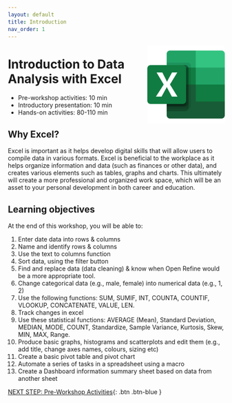 ```yaml
---
layout: default
title: Introduction 
nav_order: 1
---
```

<img src="excel-01.png" style="float:right;width:180px;height:180px;"> 

# Introduction to Data Analysis with Excel

- Pre-workshop activities: 10 min 
- Introductory presentation: 10 min
- Hands-on activities: 80-110 min

## Why Excel? 
Excel is important as it helps develop digital skills that will allow users to compile data in various formats. Excel is beneficial to the workplace as it helps organize information and data (such as finances or other data), and creates various elements such as tables, graphs and charts. This ultimately will create a more professional and organized work space, which will be an asset to your personal development in both career and education. 

## Learning objectives

At the end of this workshop, you will be able to:
1. Enter date data into rows & columns
2. Name and identify rows & columns
3. Use the text to columns function
4. Sort data, using the filter button
5. Find and replace data (data cleaning) & know when Open Refine would be a more appropriate tool.
6. Change categorical data (e.g., male, female) into numerical data (e.g., 1, 2)
7. Use the following functions: SUM, SUMIF, INT, COUNTA, COUNTIF, VLOOKUP, CONCATENATE, VALUE, LEN.
8. Track changes in excel
9. Use these statistical functions: AVERAGE (Mean), Standard Deviation, MEDIAN, MODE, COUNT, Standardize, Sample Variance, Kurtosis, Skew, MIN, MAX, Range. 
10. Produce basic graphs, histograms and scatterplots and edit them (e.g., add title, change axes names, colours, sizing etc)
11. Create a basic pivot table and pivot chart
12. Automate a series of tasks in a spreadsheet using a macro
13. Create a Dashboard information summary sheet based on data from another sheet

[NEXT STEP: Pre-Workshop Activities](pre-workshop.html){: .btn .btn-blue }
